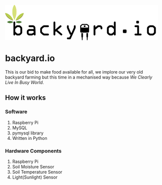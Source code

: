 ![backyard.io](https://github.com/mcofie/backyard.io/blob/master/logo.png)

# backyard.io
This is our bid to make food available for all, we implore our very old backyard farming 
but this time in a mechanised way because _We Clearly Live In Busy World_.


## How it works
### Software  
1. Raspberry Pi
2. MySQL
3. pymysql library
4. Written in Python


### Hardware Components
1. Raspberry Pi
2. Soil Moisture Sensor
3. Soil Temperature Sensor
4. Light(Sunlight) Sensor
